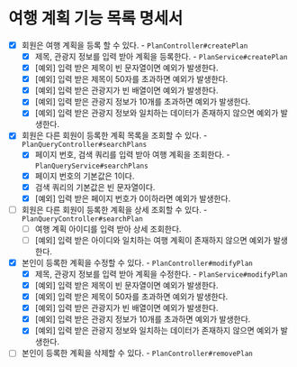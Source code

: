 # 여행 계획 기능 목록 명세서

* [x] 회원은 여행 계획을 등록 할 수 있다. - `PlanController#createPlan`
  * [x] 제목, 관광지 정보를 입력 받아 계획을 등록한다. - `PlanService#createPlan`
  * [x] [예외] 입력 받은 제목이 빈 문자열이면 예외가 발생한다.
  * [x] [예외] 입력 받은 제목이 50자를 초과하면 예외가 발생한다.
  * [x] [예외] 입력 받은 관광지가 빈 배열이면 예외가 발생한다.
  * [x] [예외] 입력 받은 관광지 정보가 10개를 초과하면 예외가 발생한다.
  * [x] [예외] 입력 받은 관광지 정보와 일치하는 데이터가 존재하지 않으면 예외가 발생한다.
* [x] 회원은 다른 회원이 등록한 계획 목록을 조회할 수 있다. - `PlanQueryController#searchPlans`
  * [x] 페이지 번호, 검색 쿼리를 입력 받아 여행 계획을 조회한다. - `PlanQueryService#searchPlans`
  * [x] 페이지 번호의 기본값은 1이다.
  * [x] 검색 쿼리의 기본값은 빈 문자열이다.
  * [x] [예외] 입력 받은 페이지 번호가 0이하라면 예외가 발생한다.
* [ ] 회원은 다른 회원이 등록한 계획을 상세 조회할 수 있다. - `PlanQueryController#searchPlan`
  * [ ] 여행 계획 아이디를 입력 받아 상세 조회한다.
  * [ ] [예외] 입력 받은 아이디와 일치하는 여행 계획이 존재하지 않으면 예외가 발생한다.
* [x] 본인이 등록한 계획을 수정할 수 있다. - `PlanController#modifyPlan`
  * [x] 제목, 관광지 정보를 입력 받아 계획을 수정한다. - `PlanService#modifyPlan`
  * [x] [예외] 입력 받은 제목이 빈 문자열이면 예외가 발생한다.
  * [x] [예외] 입력 받은 제목이 50자를 초과하면 예외가 발생한다.
  * [x] [예외] 입력 받은 관광지가 빈 배열이면 예외가 발생한다.
  * [x] [예외] 입력 받은 관광지 정보가 10개를 초과하면 예외가 발생한다.
  * [x] [예외] 입력 받은 관광지 정보와 일치하는 데이터가 존재하지 않으면 예외가 발생한다.
* [ ] 본인이 등록한 계획을 삭제할 수 있다. - `PlanController#removePlan`